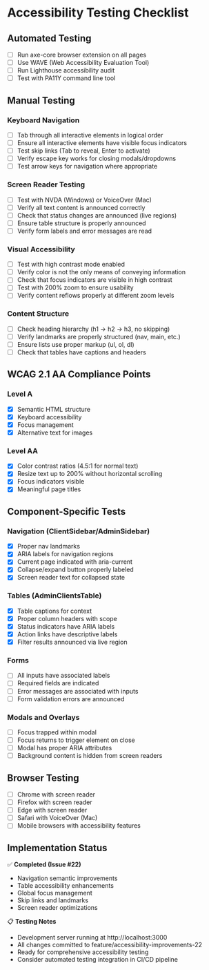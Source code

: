 # Accessibility Testing Checklist

## Automated Testing

- [ ] Run axe-core browser extension on all pages
- [ ] Use WAVE (Web Accessibility Evaluation Tool)
- [ ] Run Lighthouse accessibility audit
- [ ] Test with PA11Y command line tool

## Manual Testing

### Keyboard Navigation

- [ ] Tab through all interactive elements in logical order
- [ ] Ensure all interactive elements have visible focus indicators
- [ ] Test skip links (Tab to reveal, Enter to activate)
- [ ] Verify escape key works for closing modals/dropdowns
- [ ] Test arrow keys for navigation where appropriate

### Screen Reader Testing

- [ ] Test with NVDA (Windows) or VoiceOver (Mac)
- [ ] Verify all text content is announced correctly
- [ ] Check that status changes are announced (live regions)
- [ ] Ensure table structure is properly announced
- [ ] Verify form labels and error messages are read

### Visual Accessibility

- [ ] Test with high contrast mode enabled
- [ ] Verify color is not the only means of conveying information
- [ ] Check that focus indicators are visible in high contrast
- [ ] Test with 200% zoom to ensure usability
- [ ] Verify content reflows properly at different zoom levels

### Content Structure

- [ ] Check heading hierarchy (h1 → h2 → h3, no skipping)
- [ ] Verify landmarks are properly structured (nav, main, etc.)
- [ ] Ensure lists use proper markup (ul, ol, dl)
- [ ] Check that tables have captions and headers

## WCAG 2.1 AA Compliance Points

### Level A

- [x] Semantic HTML structure
- [x] Keyboard accessibility
- [x] Focus management
- [x] Alternative text for images

### Level AA

- [x] Color contrast ratios (4.5:1 for normal text)
- [x] Resize text up to 200% without horizontal scrolling
- [x] Focus indicators visible
- [x] Meaningful page titles

## Component-Specific Tests

### Navigation (ClientSidebar/AdminSidebar)

- [x] Proper nav landmarks
- [x] ARIA labels for navigation regions
- [x] Current page indicated with aria-current
- [x] Collapse/expand button properly labeled
- [x] Screen reader text for collapsed state

### Tables (AdminClientsTable)

- [x] Table captions for context
- [x] Proper column headers with scope
- [x] Status indicators have ARIA labels
- [x] Action links have descriptive labels
- [x] Filter results announced via live region

### Forms

- [ ] All inputs have associated labels
- [ ] Required fields are indicated
- [ ] Error messages are associated with inputs
- [ ] Form validation errors are announced

### Modals and Overlays

- [ ] Focus trapped within modal
- [ ] Focus returns to trigger element on close
- [ ] Modal has proper ARIA attributes
- [ ] Background content is hidden from screen readers

## Browser Testing

- [ ] Chrome with screen reader
- [ ] Firefox with screen reader
- [ ] Edge with screen reader
- [ ] Safari with VoiceOver (Mac)
- [ ] Mobile browsers with accessibility features

## Implementation Status

✅ **Completed (Issue #22)**

- Navigation semantic improvements
- Table accessibility enhancements
- Global focus management
- Skip links and landmarks
- Screen reader optimizations

📋 **Testing Notes**

- Development server running at http://localhost:3000
- All changes committed to feature/accessibility-improvements-22
- Ready for comprehensive accessibility testing
- Consider automated testing integration in CI/CD pipeline
